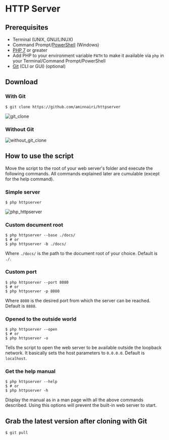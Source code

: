 # HTTP Server
## Prerequisites
- Terminal (UNIX, GNU/LINUX)
- Command Prompt/[PowerShell](https://msdn.microsoft.com/en-us/powershell/mt173057.aspx) (Windows)
- [PHP 7](http://php.net/downloads.php) or greater
- Add PHP to your environment variable `PATH` to make it available via `php` in your Terminal/Command Prompt/PowerShell
- [Git](https://git-scm.com/download/) (CLI or GUI) (optional)
## Download
### With Git
```shell
$ git clone https://github.com/aminnairi/httpserver
```
![git_clone](https://j.gifs.com/P1Brw4.gif)
### Without Git
![without_git_clone](https://j.gifs.com/lOqDlM.gif)
## How to use the script
Move the script to the root of your web server's folder and execute the following commands.
All commands explained later are cumulable (except for the help command).
### Simple server
```shell
$ php httpserver
```
![php_httpserver](https://j.gifs.com/RgEwGO.gif)
### Custom document root
```shell
$ php httpserver --base ./docs/
$ # or
$ php httpserver -b ./docs/
```
Where `./docs/` is the path to the document root of your choice. Default is `./`.
### Custom port
```shell
$ php httpserver --port 8080
$ # or
$ php httpserver -p 8080
```
Where `8080` is the desired port from which the server can be reached. Default is `8888`.
### Opened to the outside world
```shell
$ php httpserver --open
$ # or
$ php httpserver -o
```
Tells the script to open the web server to be available outside the loopback network. It basically sets the host parameters to `0.0.0.0`. Default is `localhost`.
### Get the help manual
```shell
$ php httpserver --help
$ # or
$ php httpserver -h
```
Display the manual as in a man page with all the above commands described. Using this options will prevent the built-in web server to start.
## Grab the latest version after cloning with Git
```shell
$ git pull
```

